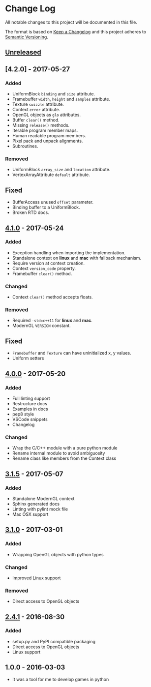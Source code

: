 # Change Log
All notable changes to this project will be documented in this file.

The format is based on [Keep a Changelog](http://keepachangelog.com/)
and this project adheres to [Semantic Versioning](http://semver.org/).

## [Unreleased]

## [4.2.0] - 2017-05-27
### Added
- UniformBlock `binding` and `size` attribute.
- Framebuffer `width`, `height` and `samples` attribute.
- Texture `swizzle` attribute.
- Context `error` attribute.
- OpenGL objects as `glo` attributes.
- Buffer `clear()` method.
- Missing `release()` methods.
- Iterable program member maps.
- Human readable program members.
- Pixel pack and unpack alignments.
- Subroutines.

### Removed
- UniformBlock `array_size` and `location` attribute.
- VertexArrayAttribute `default` attribute.

## Fixed
- BufferAccess unused `offset` parameter.
- Binding buffer to a UniformBlock.
- Broken RTD docs.

## [4.1.0] - 2017-05-24
### Added
- Exception handling when importing the implementation.
- Standalone context on **linux** and **mac** with fallback mechanism.
- Require version at context creation.
- Context `version_code` property.
- Framebuffer `clear()` method.

### Changed
- Context `clear()` method accepts floats.

### Removed
- Required `-std=c++11` for **linux** and **mac**.
- ModernGL `VERSION` constant.

## Fixed
- `Framebuffer` and `Texture` can have uninitialized x, y values.
- Uniform setters

## [4.0.0] - 2017-05-20
### Added
- Full linting support
- Restructure docs
- Examples in docs
- pep8 style
- VSCode snippets
- Changelog

### Changed
- Wrap the C/C++ module with a pure python module
- Rename internal module to avoid ambiguosity
- Rename class like members from the Context class

## [3.1.5] - 2017-05-07
### Added
- Standalone ModernGL context
- Sphinx generated docs
- Linting with pylint mock file
- Mac OSX support

## [3.1.0] - 2017-03-01
### Added
- Wrapping OpenGL objects with python types

### Changed
- Improved Linux support

### Removed
- Direct access to OpenGL objects

## [2.4.1] - 2016-08-30
### Added
- setup.py and PyPI compatible packaging
- Direct access to OpenGL objects
- Linux support

## 1.0.0 - 2016-03-03
- It was a tool for me to develop games in python

[Unreleased]: https://github.com/cprogrammer1994/ModernGL/compare/4.1.1...master
[4.1.1]: https://github.com/cprogrammer1994/ModernGL/compare/4.1.0...4.1.1
[4.1.0]: https://github.com/cprogrammer1994/ModernGL/compare/4.0.0...4.1.0
[4.0.0]: https://github.com/cprogrammer1994/ModernGL/tree/4.0.0
[3.1.5]: https://github.com/cprogrammer1994/ModernGL/compare/3.1.0...3.1.5
[3.1.0]: https://github.com/cprogrammer1994/ModernGL/tree/3.1.0
[2.4.1]: https://github.com/cprogrammer1994/ModernGL/tree/2.4.1
